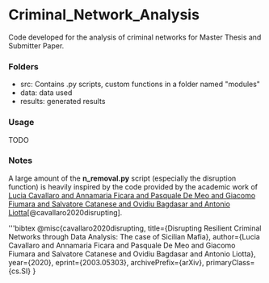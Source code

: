 # Criminal_Network_Analysis
Code developed for the analysis of criminal networks for Master Thesis and Submitter Paper.

### Folders
- src: Contains .py scripts, custom functions in a folder named "modules"
- data: data used
- results: generated results

### Usage
TODO


### Notes
A large amount of the **n_removal.py** script (especially the disruption function) is heavily inspired by the code provided by the academic work of
  [Lucia Cavallaro and Annamaria Ficara and Pasquale De Meo and Giacomo Fiumara and Salvatore Catanese and Ovidiu Bagdasar and Antonio Liotta](https://doi.org/10.1371/journal.pone.0236476)[@cavallaro2020disrupting].

'''bibtex
  @misc{cavallaro2020disrupting,
     title={Disrupting Resilient Criminal Networks through Data Analysis: The case of Sicilian Mafia},
     author={Lucia Cavallaro and Annamaria Ficara and Pasquale De Meo and Giacomo Fiumara and Salvatore Catanese and Ovidiu Bagdasar and Antonio Liotta},
     year={2020},
     eprint={2003.05303},
     archivePrefix={arXiv},
     primaryClass={cs.SI}
 }
